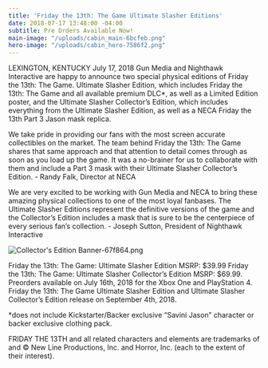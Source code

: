 ```yaml
---
title: 'Friday the 13th: The Game Ultimate Slasher Editions'
date: 2018-07-17 13:48:00 -04:00
subtitle: Pre Orders Available Now!
main-image: "/uploads/cabin_main-6bcfeb.png"
hero-image: "/uploads/cabin_hero-7586f2.png"
---
```


LEXINGTON, KENTUCKY July 17, 2018
Gun Media and Nighthawk Interactive are happy to announce two special physical editions of Friday the 13th: The Game. Ultimate Slasher Edition, which includes Friday the 13th: The Game and all available premium DLC*, as well as a Limited Edition poster, and the Ultimate Slasher Collector’s Edition, which includes everything from the Ultimate Slasher Edition, as well as a NECA Friday the 13th Part 3 Jason mask replica.

We take pride in providing our fans with the most screen accurate collectibles on the market. The team behind Friday the 13th: The Game shares that same approach and that attention to detail comes through as soon as you load up the game. It was a no-brainer for us to collaborate with them and include a Part 3 mask with their Ultimate Slasher Collector’s Edition. - Randy Falk, Director at NECA

We are very excited to be working with Gun Media and NECA to bring these amazing physical collections to one of the most loyal fanbases. The Ultimate Slasher Editions represent the definitive versions of the game and the Collector’s Edition includes a mask that is sure to be the centerpiece of every serious fan’s collection. - Joseph Sutton, President of Nighthawk Interactive

![Collector's Edition Banner-67f864.png](/uploads/Collector's%20Edition%20Banner-67f864.png)

Friday the 13th: The Game: Ultimate Slasher Edition MSRP: $39.99 Friday the 13th: The Game: Ultimate Slasher Collector’s Edition MSRP: $69.99. Preorders available on July 16th, 2018 for the Xbox One and PlayStation 4. Friday the 13th: The Game Ultimate Slasher Edition and Ultimate Slasher Collector’s Edition release on September 4th, 2018.

*does not include Kickstarter/Backer exclusive “Savini Jason” character or backer exclusive clothing pack.

FRIDAY THE 13TH and all related characters and elements are trademarks of and © New Line Productions, Inc. and Horror, Inc. (each to the extent of their interest).
